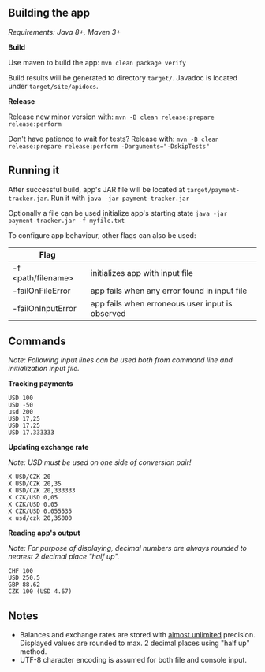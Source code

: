 ## Building the app

_Requirements: Java 8+, Maven 3+_ 

**Build**

Use maven to build the app: `mvn clean package verify`

Build results will be generated to directory `target/`.
Javadoc is located under `target/site/apidocs`.

**Release**

Release new minor version with:
`mvn -B clean release:prepare release:perform`

Don't have patience to wait for tests? Release with:
`mvn -B clean release:prepare release:perform -Darguments="-DskipTests"`

## Running it
After successful build, app's JAR file will be located at `target/payment-tracker.jar`. Run it with `java -jar payment-tracker.jar`

Optionally a file can be used initialize app's starting state `java -jar payment-tracker.jar -f myfile.txt`

To configure app behaviour, other flags can also be used:

| Flag                  |                                                           |
| -------------         | -------------                                             |
| -f <path/filename>    | initializes app with input file                           |
| -failOnFileError      | app fails when any error found in input file              |
| -failOnInputError     | app fails when erroneous user input is observed           |

## Commands

_Note: Following input lines can be used both from command line and initialization input file._

**Tracking payments**
```
USD 100
USD -50
usd 200
USD 17,25
USD 17.25
USD 17.333333
```

**Updating exchange rate**

_Note: USD must be used on one side of conversion pair!_
```
X USD/CZK 20
X USD/CZK 20,35
X USD/CZK 20,333333
X CZK/USD 0,05
X CZK/USD 0.05
X CZK/USD 0.055535
x usd/czk 20,35000
```

**Reading app's output**

_Note: For purpose of displaying, decimal numbers are always rounded to nearest 2 decimal place "half up"._
```
CHF 100
USD 250.5
GBP 88.62
CZK 100 (USD 4.67)
```

## Notes
* Balances and exchange rates are stored with [almost unlimited](https://docs.oracle.com/javase/8/docs/api/java/math/BigDecimal.html) precision. Displayed values are rounded to max. 2 decimal places using "half up" method.
* UTF-8 character encoding is assumed for both file and console input.




